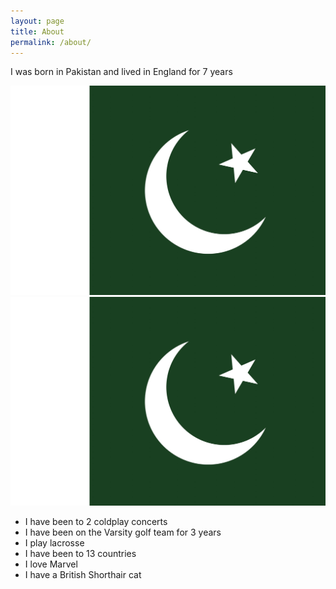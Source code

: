 ```yaml
---
layout: page
title: About
permalink: /about/
---
```


I was born in Pakistan and lived in England for 7 years

 <img src="images/pakistan.jpg">
<div>
<img src="images/pakistan.jpg">

- I have been to 2 coldplay concerts
- I have been on the Varsity golf team for 3 years
- I play lacrosse
- I have been to 13 countries
- I love Marvel
- I have a British Shorthair cat